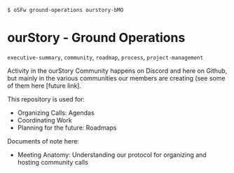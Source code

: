 ```
$ oSFw ground-operations ourstory-bMO
```
# ourStory - Ground Operations
`executive-summary`, `community`, `roadmap`, `process`, `project-management`

Activity in the ourStory Community happens on Discord and here on Github, but mainly in the various communities our members are creating (see some of them here [future link].

This repository is used for:
- Organizing Calls: Agendas
- Coordinating Work
- Planning for the future: Roadmaps

Documents of note here:
- Meeting Anatomy: Understanding our protocol for organizing and hosting community calls
